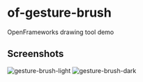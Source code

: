 # of-gesture-brush
OpenFrameworks drawing tool demo

## Screenshots
![gesture-brush-light](https://user-images.githubusercontent.com/2845768/163365543-527fde3b-94a5-45ad-880b-2c709a2bde53.gif)
![gesture-brush-dark](https://user-images.githubusercontent.com/2845768/163365555-49775bfd-21e6-47c5-8721-296f420afb81.gif)
